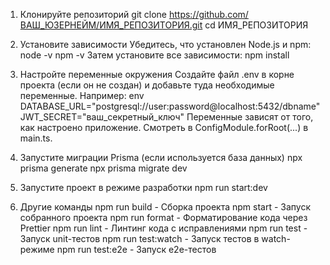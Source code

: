 1. Клонируйте репозиторий
git clone https://github.com/ВАШ_ЮЗЕРНЕЙМ/ИМЯ_РЕПОЗИТОРИЯ.git
cd ИМЯ_РЕПОЗИТОРИЯ

2. Установите зависимости
Убедитесь, что установлен Node.js и npm:
node -v
npm -v
Затем установите все зависимости:
npm install

3. Настройте переменные окружения
Создайте файл .env в корне проекта (если он не создан) и добавьте туда необходимые переменные. Например:
env
DATABASE_URL="postgresql://user:password@localhost:5432/dbname"
JWT_SECRET="ваш_секретный_ключ"
Переменные зависят от того, как настроено приложение. Смотреть в ConfigModule.forRoot(...) в main.ts.

4. Запустите миграции Prisma (если используется база данных)
npx prisma generate
npx prisma migrate dev

5. Запустите проект в режиме разработки
npm run start:dev

6. Другие команды
npm run build	- Сборка проекта
npm start	- Запуск собранного проекта
npm run format	- Форматирование кода через Prettier
npm run lint	- Линтинг кода с исправлениями
npm run test	- Запуск unit-тестов
npm run test:watch	- Запуск тестов в watch-режиме
npm run test:e2e	- Запуск e2e-тестов
